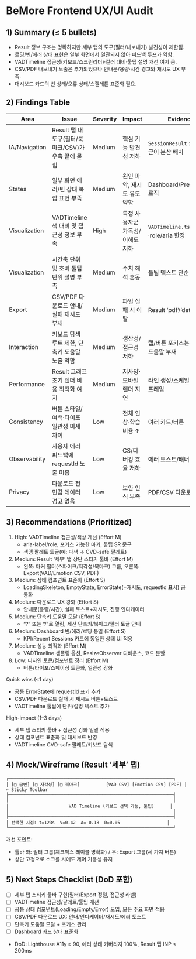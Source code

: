 # BeMore Frontend UX/UI Audit

## 1) Summary (≤ 5 bullets)
- Result 정보 구조는 명확하지만 세부 탭의 도구(필터/내보내기) 발견성이 제한됨.
- 로딩/빈/에러 상태 표현은 일부 화면에서 일관되지 않아 피드백 루프가 약함.
- VADTimeline 접근성(키보드/스크린리더)·컬러 대비·툴팁 설명 개선 여지 큼.
- CSV/PDF 내보내기 노출은 추가되었으나 안내문/용량·시간 경고와 재시도 UX 부족.
- 대시보드 카드의 빈 상태/오류 상태/스켈레톤 표준화 필요.

## 2) Findings Table

| Area | Issue | Severity | Impact | Evidence | Suggested fix |
|---|---|---|---|---|---|
| IA/Navigation | Result 탭 내 도구(필터/북마크/CSV)가 우측 끝에 묻힘 | Medium | 핵심 기능 발견성 저하 | `SessionResult` 상단 버튼군이 분산 배치 | 세부 탭 상단에 스티키 툴바(필터 그룹+Export 그룹)를 고정, 라벨링 강화 |
| States | 일부 화면 에러/빈 상태 복합 표현 부족 | Medium | 원인 파악, 재시도 유도 약함 | Dashboard/Preferences 로직 | 공통 상태 컴포넌트(Loading/Empty/Error) 도입, 재시도 버튼/디버그 토글 포함 |
| Visualization | VADTimeline 색 대비 및 접근성 정보 부족 | High | 특정 사용자군 가독성/이해도 저하 | `VADTimeline.tsx` 색상·role/aria 한정 | 색맹 팔레트 옵션, aria-label/role, 포커스 가능한 마커, 툴팁 SR 문구 추가 |
| Visualization | 시간축 단위 및 호버 툴팁 단위 설명 부족 | Medium | 수치 해석 혼동 | 툴팁 텍스트 단순 수치 | 툴팁에 단위/범위 예시 추가, 축 범위 레이블 노출 |
| Export | CSV/PDF 다운로드 안내/실패 재시도 부재 | Medium | 파일 실패 시 이탈 | Result ‘pdf’/‘details’ 탭 | 다운로드 전 안내문/용량 경고, 실패 시 토스트+재시도 버튼 |
| Interaction | 키보드 탐색 루트 제한, 단축키 도움말 노출 약함 | Medium | 생산성/접근성 저하 | 탭/버튼 포커스는 가능하나 도움말 부재 | 단축키 도움말 모달, 포커스 트랩, 포커스 이동 순서 검토 |
| Performance | Result 그래프 초기 렌더 비용 최적화 여지 | Medium | 저사양·모바일 렌더 지연 | 라인 생성/스케일 계산 매 프레임 | 메모이제이션 점검, 지연 로딩, 샘플링/가상화 옵션 |
| Consistency | 버튼 스타일/여백·타이포 일관성 미세 차이 | Low | 전체 인상·학습 비용 ↑ | 여러 카드/버튼 | 버튼/간격 토큰 정의, 공통 컴포넌트화 |
| Observability | 사용자 에러 피드백에 requestId 노출 미흡 | Low | CS/디버깅 효율 저하 | 에러 토스트/배너 | 에러에 requestId 표시(백엔드 헤더/바디 포함) |
| Privacy | 다운로드 전 민감 데이터 경고 없음 | Low | 보안 인식 부족 | PDF/CSV 다운로드 | 경고 문구 및 비공유 권고 표시 |

## 3) Recommendations (Prioritized)

1. High: VADTimeline 접근성/색상 개선 (Effort M)
   - aria-label/role, 포커스 가능한 마커, 툴팁 SR 문구
   - 색맹 팔레트 토글(예: 다색 → CVD-safe 팔레트)
2. Medium: Result ‘세부’ 탭 상단 스티키 툴바 (Effort M)
   - 왼쪽: 마커 필터(스파이크/저각성/북마크) 그룹, 오른쪽: Export(VAD/Emotion CSV, PDF)
3. Medium: 상태 컴포넌트 표준화 (Effort S)
   - LoadingSkeleton, EmptyState, ErrorState(+재시도, requestId 표시) 공통화
4. Medium: 다운로드 UX 강화 (Effort S)
   - 안내문(용량/시간), 실패 토스트+재시도, 진행 인디케이터
5. Medium: 단축키 도움말 모달 (Effort S)
   - “?” 또는 “/”로 열림, 세션 단축키/북마크/필터 토글 안내
6. Medium: Dashboard 빈/에러/로딩 통일 (Effort S)
   - KPI/Recent Sessions 카드에 동일한 상태 UI 적용
7. Medium: 성능 최적화 (Effort M)
   - VADTimeline 샘플링 옵션, ResizeObserver 디바운스, 코드 분할
8. Low: 디자인 토큰/컴포넌트 정리 (Effort M)
   - 버튼/타이포/스페이싱 토큰화, 일관성 강화

Quick wins (<1 day)
- 공통 ErrorState에 requestId 표기 추가
- CSV/PDF 다운로드 실패 시 재시도 버튼+토스트
- VADTimeline 툴팁에 단위/설명 텍스트 추가

High-impact (1–3 days)
- 세부 탭 스티키 툴바 + 접근성 강화 일괄 적용
- 상태 컴포넌트 표준화 및 대시보드 반영
- VADTimeline CVD-safe 팔레트/키보드 탐색

## 4) Mock/Wireframe (Result ‘세부’ 탭)

```
┌───────────────────────────────────────────────────────────────┐
│ [□ 급변] [□ 저각성] [□ 북마크]          [VAD CSV] [Emotion CSV] [PDF] │ ← Sticky Toolbar
├───────────────────────────────────────────────────────────────┤
│                                                               │
│                       VAD Timeline (키보드 선택 가능, 툴팁)      │
│                                                               │
├───────────────────────────────────────────────────────────────┤
│ 선택한 시점: t=123s  V=0.42  A=-0.18  D=0.05                  │
└───────────────────────────────────────────────────────────────┘
```

개선 포인트:
- 툴바 좌: 필터 그룹(체크박스 레이블 명확화) / 우: Export 그룹(세 가지 버튼)
- 상단 고정으로 스크롤 시에도 제어 가용성 유지

## 5) Next Steps Checklist (DoD 포함)

- [ ] 세부 탭 스티키 툴바 구현(필터/Export 정렬, 접근성 라벨)
- [ ] VADTimeline 접근성/팔레트/툴팁 개선
- [ ] 공통 상태 컴포넌트(Loading/Empty/Error) 도입, 모든 주요 화면 적용
- [ ] CSV/PDF 다운로드 UX: 안내/인디케이터/재시도/에러 토스트
- [ ] 단축키 도움말 모달 + 포커스 관리
- [ ] Dashboard 카드 상태 표준화
- DoD: Lighthouse A11y ≥ 90, 에러 상태 커버리지 100%, Result 탭 INP < 200ms
